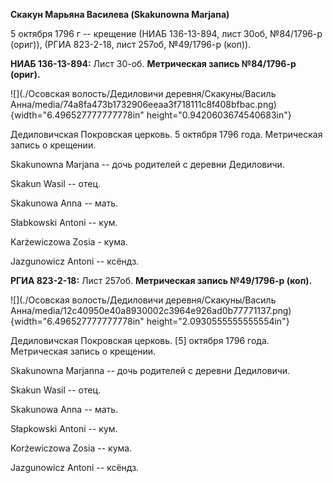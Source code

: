 **Скакун Марьяна Василева (Skakunowna Marjana)**

5 октября 1796 г -- крещение (НИАБ 136-13-894, лист 30об, №84/1796-р
(ориг)), (РГИА 823-2-18, лист 257об, №49/1796-р (коп)).

**НИАБ 136-13-894:** Лист 30-об. **Метрическая запись №84/1796-р
(ориг).**

![](./Осовская волость/Дедиловичи деревня/Скакуны/Василь Анна/media/74a8fa473b1732906eeaa3f718111c8f408bfbac.png){width="6.496527777777778in"
height="0.9420603674540683in"}

Дедиловичская Покровская церковь. 5 октября 1796 года. Метрическая
запись о крещении.

Skakunowna Marjana -- дочь родителей с деревни Дедиловичи.

Skakun Wasil -- отец.

Skakunowa Anna -- мать.

Słabkowski Antoni -- кум.

Karżewiczowa Zosia - кума.

Jazgunowicz Antoni -- ксёндз.

**РГИА 823-2-18:** Лист 257об. **Метрическая запись №49/1796-р (коп).**

![](./Осовская волость/Дедиловичи деревня/Скакуны/Василь Анна/media/12c40950e40a8930002c3964e926ad0b77771137.png){width="6.496527777777778in"
height="2.0930555555555554in"}

Дедиловичская Покровская церковь. \[5\] октября 1796 года. Метрическая
запись о крещении.

Skakunowna Marjanna -- дочь родителей с деревни Дедиловичи.

Skakun Wasil -- отец.

Skakunowa Anna -- мать.

Słapkowski Antoni -- кум.

Korżewiczowa Zosia -- кума.

Jazgunowicz Antoni -- ксёндз.

